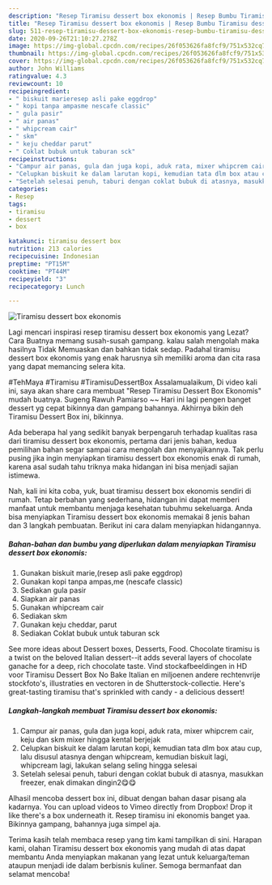 ```yaml
---
description: "Resep Tiramisu dessert box ekonomis | Resep Bumbu Tiramisu dessert box ekonomis Yang Sempurna"
title: "Resep Tiramisu dessert box ekonomis | Resep Bumbu Tiramisu dessert box ekonomis Yang Sempurna"
slug: 511-resep-tiramisu-dessert-box-ekonomis-resep-bumbu-tiramisu-dessert-box-ekonomis-yang-sempurna
date: 2020-09-26T21:10:27.278Z
image: https://img-global.cpcdn.com/recipes/26f053626fa8fcf9/751x532cq70/tiramisu-dessert-box-ekonomis-foto-resep-utama.jpg
thumbnail: https://img-global.cpcdn.com/recipes/26f053626fa8fcf9/751x532cq70/tiramisu-dessert-box-ekonomis-foto-resep-utama.jpg
cover: https://img-global.cpcdn.com/recipes/26f053626fa8fcf9/751x532cq70/tiramisu-dessert-box-ekonomis-foto-resep-utama.jpg
author: John Williams
ratingvalue: 4.3
reviewcount: 10
recipeingredient:
- " biskuit marieresep asli pake eggdrop"
- " kopi tanpa ampasme nescafe classic"
- " gula pasir"
- " air panas"
- " whipcream cair"
- " skm"
- " keju cheddar parut"
- " Coklat bubuk untuk taburan sck"
recipeinstructions:
- "Campur air panas, gula dan juga kopi, aduk rata, mixer whipcrem cair, keju dan skm mixer hingga kental berjejak"
- "Celupkan biskuit ke dalam larutan kopi, kemudian tata dlm box atau cup, lalu disusul atasnya dengan whipcream, kemudian biskuit lagi, whipcream lagi, lakukan selang seling hingga selesai"
- "Setelah selesai penuh, taburi dengan coklat bubuk di atasnya, masukkan freezer, enak dimakan dingin2😋😋"
categories:
- Resep
tags:
- tiramisu
- dessert
- box

katakunci: tiramisu dessert box 
nutrition: 213 calories
recipecuisine: Indonesian
preptime: "PT15M"
cooktime: "PT44M"
recipeyield: "3"
recipecategory: Lunch

---
```



![Tiramisu dessert box ekonomis](https://img-global.cpcdn.com/recipes/26f053626fa8fcf9/751x532cq70/tiramisu-dessert-box-ekonomis-foto-resep-utama.jpg)

Lagi mencari inspirasi resep tiramisu dessert box ekonomis yang Lezat? Cara Buatnya memang susah-susah gampang. kalau salah mengolah maka hasilnya Tidak Memuaskan dan bahkan tidak sedap. Padahal tiramisu dessert box ekonomis yang enak harusnya sih memiliki aroma dan cita rasa yang dapat memancing selera kita.

#TehMaya #Tiramisu #TiramisuDessertBox Assalamualaikum, Di video kali ini, saya akan share cara membuat &#34;Resep Tiramisu Dessert Box Ekonomis&#34; mudah buatnya. Sugeng Rawuh Pamiarso ~~ Hari ini lagi pengen banget dessert yg cepat bikinnya dan gampang bahannya. Akhirnya bikin deh Tiramisu Dessert Box ini, bikinnya.

Ada beberapa hal yang sedikit banyak berpengaruh terhadap kualitas rasa dari tiramisu dessert box ekonomis, pertama dari jenis bahan, kedua pemilihan bahan segar sampai cara mengolah dan menyajikannya. Tak perlu pusing jika ingin menyiapkan tiramisu dessert box ekonomis enak di rumah, karena asal sudah tahu triknya maka hidangan ini bisa menjadi sajian istimewa.


Nah, kali ini kita coba, yuk, buat tiramisu dessert box ekonomis sendiri di rumah. Tetap berbahan yang sederhana, hidangan ini dapat memberi manfaat untuk membantu menjaga kesehatan tubuhmu sekeluarga. Anda bisa menyiapkan Tiramisu dessert box ekonomis memakai 8 jenis bahan dan 3 langkah pembuatan. Berikut ini cara dalam menyiapkan hidangannya.

<!--inarticleads1-->

##### Bahan-bahan dan bumbu yang diperlukan dalam menyiapkan Tiramisu dessert box ekonomis:

1. Gunakan  biskuit marie,(resep asli pake eggdrop)
1. Gunakan  kopi tanpa ampas,me (nescafe classic)
1. Sediakan  gula pasir
1. Siapkan  air panas
1. Gunakan  whipcream cair
1. Sediakan  skm
1. Gunakan  keju cheddar, parut
1. Sediakan  Coklat bubuk untuk taburan sck


See more ideas about Dessert boxes, Desserts, Food. Chocolate tiramisu is a twist on the beloved Italian dessert--it adds several layers of chocolate ganache for a deep, rich chocolate taste. Vind stockafbeeldingen in HD voor Tiramisu Dessert Box No Bake Italian en miljoenen andere rechtenvrije stockfoto&#39;s, illustraties en vectoren in de Shutterstock-collectie. Here&#39;s great-tasting tiramisu that&#39;s sprinkled with candy - a delicious dessert! 

<!--inarticleads2-->

##### Langkah-langkah membuat Tiramisu dessert box ekonomis:

1. Campur air panas, gula dan juga kopi, aduk rata, mixer whipcrem cair, keju dan skm mixer hingga kental berjejak
1. Celupkan biskuit ke dalam larutan kopi, kemudian tata dlm box atau cup, lalu disusul atasnya dengan whipcream, kemudian biskuit lagi, whipcream lagi, lakukan selang seling hingga selesai
1. Setelah selesai penuh, taburi dengan coklat bubuk di atasnya, masukkan freezer, enak dimakan dingin2😋😋


Alhasil mencoba dessert box ini, dibuat dengan bahan dasar pisang ala kadarnya. You can upload videos to Vimeo directly from Dropbox! Drop it like there&#39;s a box underneath it. Resep tiramisu ini ekonomis banget yaa. Bikinnya gampang, bahannya juga simpel aja. 

Terima kasih telah membaca resep yang tim kami tampilkan di sini. Harapan kami, olahan Tiramisu dessert box ekonomis yang mudah di atas dapat membantu Anda menyiapkan makanan yang lezat untuk keluarga/teman ataupun menjadi ide dalam berbisnis kuliner. Semoga bermanfaat dan selamat mencoba!
